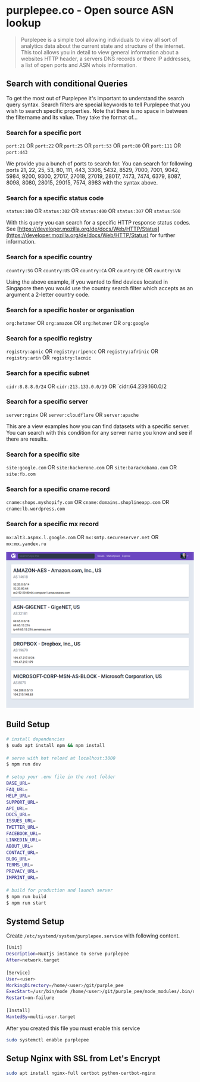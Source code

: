 # purplepee.co - Open source ASN lookup

> Purplepee is a simple tool allowing individuals to view all sort of analytics data about the current state and structure of the internet. This tool allows you in detail to view general information about a websites HTTP header, a servers DNS records or there IP addresses, a list of open ports and ASN whois information.


## Search with conditional Queries

To get the most out of Purplepee it's important to understand the search query syntax. Search filters are special keywords to tell Purplepee that you wish to search specific properties. Note that there is no space in between the filtername and its value. They take the format of...


### Search for a specific port

`port:21` OR `port:22` OR `port:25` OR `port:53` OR `port:80` OR `port:111` OR `port:443`

We provide you a bunch of ports to search for. You can search for following ports 21, 22, 25, 53, 80, 111, 443, 3306, 5432, 8529, 7000, 7001, 9042, 5984, 9200, 9300, 27017, 27018, 27019, 28017, 7473, 7474, 6379, 8087, 8098, 8080, 28015, 29015, 7574, 8983 with the syntax above.


### Search for a specific status code

`status:100` OR `status:302` OR `status:400` OR `status:307` OR `status:500`

With this query you can search for a specific HTTP response status codes. See [https://developer.mozilla.org/de/docs/Web/HTTP/Status](https://developer.mozilla.org/de/docs/Web/HTTP/Status) for further information.


### Search for a specific country

`country:SG` OR `country:US` OR `country:CA` OR `country:DE` OR `country:VN`

Using the above example, if you wanted to find devices located in Singapore then you would use the country search filter which accepts as an argument a 2-letter country code.


### Search for a specific hoster or organisation

`org:hetzner` OR `org:amazon` OR `org:hetzner` OR `org:google`


### Search for a specific registry

`registry:apnic` OR `registry:ripencc` OR `registry:afrinic` OR `registry:arin` OR `registry:lacnic`


### Search for a specific subnet

`cidr:8.8.8.0/24` OR `cidr:213.133.0.0/19` OR `cidr:64.239.160.0/2


### Search for a specific server

`server:nginx` OR `server:cloudflare` OR `server:apache`

This are a view examples how you can find datasets with a specific server. You can search with this condition for any server name you know and see if there are results.


### Search for a specific site

`site:google.com` OR `site:hackerone.com` OR `site:barackobama.com` OR `site:fb.com`


### Search for a specific cname record

`cname:shops.myshopify.com` OR `cname:domains.shoplineapp.com` OR `cname:lb.wordpress.com`


### Search for a specific mx record

`mx:alt3.aspmx.l.google.com` OR `mx:smtp.secureserver.net` OR `mx:mx.yandex.ru`


![First draft of Purple Pee's UI](/assets/img/purple_pee_screenshot_first_draft.png?raw=true)


## Build Setup

```bash
# install dependencies
$ sudo apt install npm && npm install

# serve with hot reload at localhost:3000
$ npm run dev

# setup your .env file in the root folder
BASE_URL=
FAQ_URL=
HELP_URL=
SUPPORT_URL=
API_URL=
DOCS_URL=
ISSUES_URL=
TWITTER_URL=
FACEBOOK_URL=
LINKEDIN_URL=
ABOUT_URL=
CONTACT_URL=
BLOG_URL=
TERMS_URL=
PRIVACY_URL=
IMPRINT_URL=

# build for production and launch server
$ npm run build
$ npm run start
```


## Systemd Setup

Create `/etc/systemd/system/purplepee.service` with following content.

```bash
[Unit]
Description=Nuxtjs instance to serve purplepee
After=network.target

[Service]
User=<user>
WorkingDirectory=/home/<user>/git/purple_pee
ExecStart=/usr/bin/node /home/<user>/git/purple_pee/node_modules/.bin/nuxt start --port 3000
Restart=on-failure

[Install]
WantedBy=multi-user.target
```

After you created this file you must enable this service

```bash
sudo systemctl enable purplepee
```


## Setup Nginx with SSL from Let's Encrypt

```bash
sudo apt install nginx-full certbot python-certbot-nginx
```
